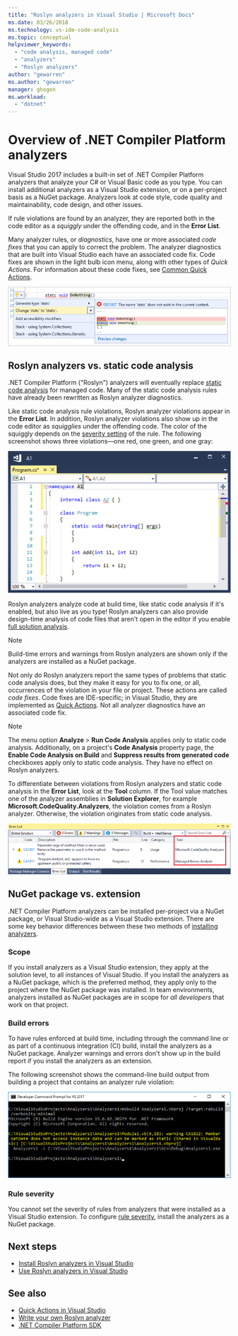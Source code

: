 ```yaml
---
title: "Roslyn analyzers in Visual Studio | Microsoft Docs"
ms.date: 03/26/2018
ms.technology: vs-ide-code-analysis
ms.topic: conceptual
helpviewer_keywords:
  - "code analysis, managed code"
  - "analyzers"
  - "Roslyn analyzers"
author: "gewarren"
ms.author: "gewarren"
manager: ghogen
ms.workload:
  - "dotnet"
---
```

# Overview of .NET Compiler Platform analyzers

Visual Studio 2017 includes a built-in set of .NET Compiler Platform analyzers that analyze your C# or Visual Basic code as you type. You can install additional analyzers as a Visual Studio extension, or on a per-project basis as a NuGet package. Analyzers look at code style, code quality and maintainability, code design, and other issues.

If rule violations are found by an analyzer, they are reported both in the code editor as a *squiggly* under the offending code, and in the **Error List**.

Many analyzer rules, or *diagnostics*, have one or more associated *code fixes* that you can apply to correct the problem. The analyzer diagnostics that are built into Visual Studio each have an associated code fix. Code fixes are shown in the light bulb icon menu, along with other types of *Quick Actions*. For information about these code fixes, see [Common Quick Actions](../ide/common-quick-actions.md).

![Analyzer violation and Quick Action code fix](../code-quality/media/built-in-analyzer-code-fix.png)

## Roslyn analyzers vs. static code analysis

.NET Compiler Platform ("Roslyn") analyzers will eventually replace [static code analysis](../code-quality/code-analysis-for-managed-code-overview.md) for managed code. Many of the static code analysis rules have already been rewritten as Roslyn analyzer diagnostics.

Like static code analysis rule violations, Roslyn analyzer violations appear in the **Error List**. In addition, Roslyn analyzer violations also show up in the code editor as *squigglies* under the offending code. The color of the squiggly depends on the [severity setting](../code-quality/use-roslyn-analyzers.md#rule-severity) of the rule. The following screenshot shows three violations&mdash;one red, one green, and one gray:

![Squigglies in the code editor](media/diagnostics-severity-colors.png)

Roslyn analyzers analyze code at build time, like static code analysis if it's enabled, but also live as you type! Roslyn analyzers can also provide design-time analysis of code files that aren't open in the editor if you enable [full solution analysis](../code-quality/how-to-enable-and-disable-full-solution-analysis-for-managed-code.md#to-toggle-full-solution-analysis).

> [!NOTE]
> Build-time errors and warnings from Roslyn analyzers are shown only if the analyzers are installed as a NuGet package.

Not only do Roslyn analyzers report the same types of problems that static code analysis does, but they make it easy for you to fix one, or all, occurrences of the violation in your file or project. These actions are called *code fixes*. Code fixes are IDE-specific; in Visual Studio, they are implemented as [Quick Actions](../ide/quick-actions.md). Not all analyzer diagnostics have an associated code fix.

> [!NOTE]
> The menu option **Analyze** > **Run Code Analysis** applies only to static code analysis. Additionally, on a project's **Code Analysis** property page, the **Enable Code Analysis on Build** and **Suppress results from generated code** checkboxes apply only to static code analysis. They have no effect on Roslyn analyzers.

To differentiate between violations from Roslyn analyzers and static code analysis in the **Error List**, look at the **Tool** column. If the Tool value matches one of the analyzer assemblies in **Solution Explorer**, for example **Microsoft.CodeQuality.Analyzers**, the violation comes from a Roslyn analyzer. Otherwise, the violation originates from static code analysis.

![Tool column in Error List](media/code-analysis-tool-in-error-list.png)

## NuGet package vs. extension

.NET Compiler Platform analyzers can be installed per-project via a NuGet package, or Visual Studio-wide as a Visual Studio extension. There are some key behavior differences between these two methods of [installing analyzers](../code-quality/install-roslyn-analyzers.md).

### Scope

If you install analyzers as a Visual Studio extension, they apply at the solution level, to all instances of Visual Studio. If you install the analyzers as a NuGet package, which is the preferred method, they apply only to the project where the NuGet package was installed. In team environments, analyzers installed as NuGet packages are in scope for *all developers* that work on that project.

### Build errors

To have rules enforced at build time, including through the command line or as part of a continuous integration (CI) build, install the analyzers as a NuGet package. Analyzer warnings and errors don't show up in the build report if you install the analyzers as an extension.

The following screenshot shows the command-line build output from building a project that contains an analyzer rule violation:

![MSBuild output with rule violation](media/command-line-build-analyzers.png)

### Rule severity

You cannot set the severity of rules from analyzers that were installed as a Visual Studio extension. To configure [rule severity](../code-quality/use-roslyn-analyzers.md#rule-severity), install the analyzers as a NuGet package.

## Next steps

- [Install Roslyn analyzers in Visual Studio](../code-quality/install-roslyn-analyzers.md)
- [Use Roslyn analyzers in Visual Studio](../code-quality/use-roslyn-analyzers.md)

## See also

- [Quick Actions in Visual Studio](../ide/quick-actions.md)
- [Write your own Roslyn analyzer](../extensibility/getting-started-with-roslyn-analyzers.md)
- [.NET Compiler Platform SDK](/dotnet/csharp/roslyn-sdk/)
